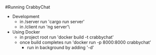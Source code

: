#Running CrabbyChat
- Development
    - in /server run 'cargo run server'
    - in /client run 'ng server'\
- Using Docker
    - in project root run 'docker build -t crabbychat'
    - once build completes run 'docker run -p 8000:8000 crabbychat'
        - run in background by adding '-d'
    
